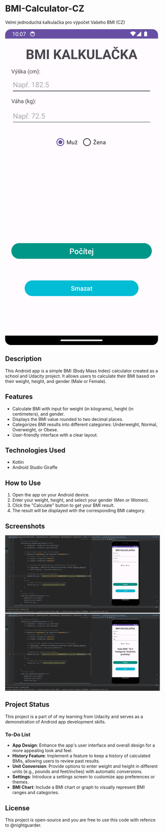 # BMI-Calculator-CZ
Velmi jednoduchá kalkulačka pro výpočet Vašeho BMI (CZ)

![App Screenshot](img/Screenshot_Main.png)

## Description

This Android app is a simple BMI (Body Mass Index) calculator created as a school and Udacity project. It allows users to calculate their BMI based on their weight, height, and gender (Male or Female).

## Features

- Calculate BMI with input for weight (in kilograms), height (in centimeters), and gender.
- Displays the BMI value rounded to two decimal places.
- Categorizes BMI results into different categories: Underweight, Normal, Overweight, or Obese.
- User-friendly interface with a clear layout.

## Technologies Used

- Kotlin
- Android Studio Giraffe

## How to Use

1. Open the app on your Android device.
2. Enter your weight, height, and select your gender (Men or Women).
3. Click the "Calculate" button to get your BMI result.
4. The result will be displayed with the corresponding BMI category.

## Screenshots

![Screenshot 1](img/Screenshot_Default.png)
![Screenshot 2](img/Screenshot_Activity.png)

## Project Status

This project is a part of of my learning from Udacity and serves as a demonstration of Android app development skills.

### To-Do List

- **App Design**: Enhance the app's user interface and overall design for a more appealing look and feel.
- **History Feature**: Implement a feature to keep a history of calculated BMIs, allowing users to review past results.
- **Unit Conversion**: Provide options to enter weight and height in different units (e.g., pounds and feet/inches) with automatic conversions.
- **Settings**: Introduce a settings screen to customize app preferences or themes.
- **BMI Chart**: Include a BMI chart or graph to visually represent BMI ranges and categories.

## License

This project is open-source and you are free to use this code with refence to @nightguarder.
